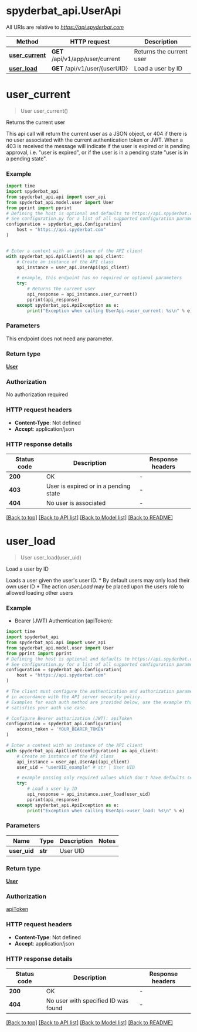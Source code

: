 # spyderbat_api.UserApi

All URIs are relative to *https://api.spyderbat.com*

Method | HTTP request | Description
------------- | ------------- | -------------
[**user_current**](UserApi.md#user_current) | **GET** /api/v1/app/user/current | Returns the current user
[**user_load**](UserApi.md#user_load) | **GET** /api/v1/user/{userUID} | Load a user by ID


# **user_current**
> User user_current()

Returns the current user

 This api call will return the current user as a JSON object, or 404 if there is no user associated with the current authentication token or JWT. When a 403 is received the message will indicate if the user is expired or is pending approval, i.e. \"user is expired\", or if the user is in a pending state \"user is in a pending state\". 

### Example


```python
import time
import spyderbat_api
from spyderbat_api.api import user_api
from spyderbat_api.model.user import User
from pprint import pprint
# Defining the host is optional and defaults to https://api.spyderbat.com
# See configuration.py for a list of all supported configuration parameters.
configuration = spyderbat_api.Configuration(
    host = "https://api.spyderbat.com"
)


# Enter a context with an instance of the API client
with spyderbat_api.ApiClient() as api_client:
    # Create an instance of the API class
    api_instance = user_api.UserApi(api_client)

    # example, this endpoint has no required or optional parameters
    try:
        # Returns the current user
        api_response = api_instance.user_current()
        pprint(api_response)
    except spyderbat_api.ApiException as e:
        print("Exception when calling UserApi->user_current: %s\n" % e)
```


### Parameters
This endpoint does not need any parameter.

### Return type

[**User**](User.md)

### Authorization

No authorization required

### HTTP request headers

 - **Content-Type**: Not defined
 - **Accept**: application/json


### HTTP response details

| Status code | Description | Response headers |
|-------------|-------------|------------------|
**200** | OK |  -  |
**403** | User is expired or in a pending state |  -  |
**404** | No user is associated |  -  |

[[Back to top]](#) [[Back to API list]](../README.md#documentation-for-api-endpoints) [[Back to Model list]](../README.md#documentation-for-models) [[Back to README]](../README.md)

# **user_load**
> User user_load(user_uid)

Load a user by ID

 Loads a user given the user's user ID.    * By default users may only load their own user ID  * The action *user:Load* may be placed upon the users role to allowed loading other users 

### Example

* Bearer (JWT) Authentication (apiToken):

```python
import time
import spyderbat_api
from spyderbat_api.api import user_api
from spyderbat_api.model.user import User
from pprint import pprint
# Defining the host is optional and defaults to https://api.spyderbat.com
# See configuration.py for a list of all supported configuration parameters.
configuration = spyderbat_api.Configuration(
    host = "https://api.spyderbat.com"
)

# The client must configure the authentication and authorization parameters
# in accordance with the API server security policy.
# Examples for each auth method are provided below, use the example that
# satisfies your auth use case.

# Configure Bearer authorization (JWT): apiToken
configuration = spyderbat_api.Configuration(
    access_token = 'YOUR_BEARER_TOKEN'
)

# Enter a context with an instance of the API client
with spyderbat_api.ApiClient(configuration) as api_client:
    # Create an instance of the API class
    api_instance = user_api.UserApi(api_client)
    user_uid = "userUID_example" # str | User UID

    # example passing only required values which don't have defaults set
    try:
        # Load a user by ID
        api_response = api_instance.user_load(user_uid)
        pprint(api_response)
    except spyderbat_api.ApiException as e:
        print("Exception when calling UserApi->user_load: %s\n" % e)
```


### Parameters

Name | Type | Description  | Notes
------------- | ------------- | ------------- | -------------
 **user_uid** | **str**| User UID |

### Return type

[**User**](User.md)

### Authorization

[apiToken](../README.md#apiToken)

### HTTP request headers

 - **Content-Type**: Not defined
 - **Accept**: application/json


### HTTP response details

| Status code | Description | Response headers |
|-------------|-------------|------------------|
**200** | OK |  -  |
**404** | No user with specified ID was found |  -  |

[[Back to top]](#) [[Back to API list]](../README.md#documentation-for-api-endpoints) [[Back to Model list]](../README.md#documentation-for-models) [[Back to README]](../README.md)

